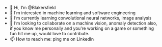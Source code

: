 - 👋 Hi, I’m @Blakersfield
- 👀 I’m interested in machine learning and software engineering
- 🌱 I’m currently learning convolutional neural networks, image analysis
- 💞️ I’m looking to collaborate on a machine vision, anomaly detection
        also, if you know me personally and you're working on a game or something fun hit me up, would love to contribute.
- 📫 How to reach me: ping me on LinkedIn

<!---
Blakersfield/Blakersfield is a ✨ special ✨ repository because its `README.md` (this file) appears on your GitHub profile.
You can click the Preview link to take a look at your changes.
--->
